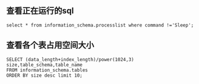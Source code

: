 ## 查看正在运行的sql
```
select * from information_schema.processlist where command !='Sleep';
```

## 查看各个表占用空间大小
```
SELECT (data_length+index_length)/power(1024,3) size,table_schema,table_name 
FROM information_schema.tables 
ORDER BY size desc limit 10;
```

